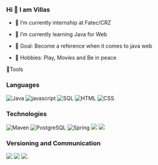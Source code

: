 ### Hi 👋 I am Villas



- 🔭 I’m currently internship at Fatec/CRZ
- 🌱 I’m currently learning Java for Web

- 🎯 Goal: Become a reference when it comes to java web
- 🚀 Hobbies: Play, Movies and Be in peace


🔧Tools

### Languages
![Java](https://img.shields.io/badge/-Java-000?&logo=Java&logoColor=007396)
![javascript](https://img.shields.io/badge/-Javascript-000?&logo=JavaScript&logoColor=ddc508)
![SQL](https://img.shields.io/badge/-SQL-000?&logo=PostgreSql&logoColor=336791)
![HTML](https://img.shields.io/badge/-HTML-000?&logo=Html&logoColor=ddc508)
![CSS](https://img.shields.io/badge/-CSS-000?&logo=CSS&logoColor=ddc508)

### Technologies
![Maven](https://img.shields.io/badge/-Maven-000?&logo=apache-maven&logoColor=CD5C5C)
![PostgreSQL](https://img.shields.io/badge/-PostgreSQL-000?&logo=PostgreSql&logoColor=336791)
![Spring](https://img.shields.io/badge/-Spring-000?&logo=Spring)
<img src="https://img.shields.io/badge/-Bootstrap-563d7c?style=flat-square&logo=bootstrap&logoColor=white&link=https://getbootstrap.com/"/>
<img src="https://img.shields.io/badge/-MySQL-0078D6?style=flat-square&logo=MySQL&logoColor=white&link=https://www.mysql.com/"/>

### Versioning and Communication
<img src="https://img.shields.io/badge/-Git-FF0000?style=flat-square&logo=git&logoColor=white&link=https://git-scm.com"/> 
<img src="https://img.shields.io/badge/-GitHub-181717?style=flat-square&logo=github&link=https://github.com/savio-2-lopes/"/>
<img src="https://img.shields.io/badge/-Discord-738ADB?style=flat-square&logo=Discord&logoColor=white&link=https://discord.com"/>
